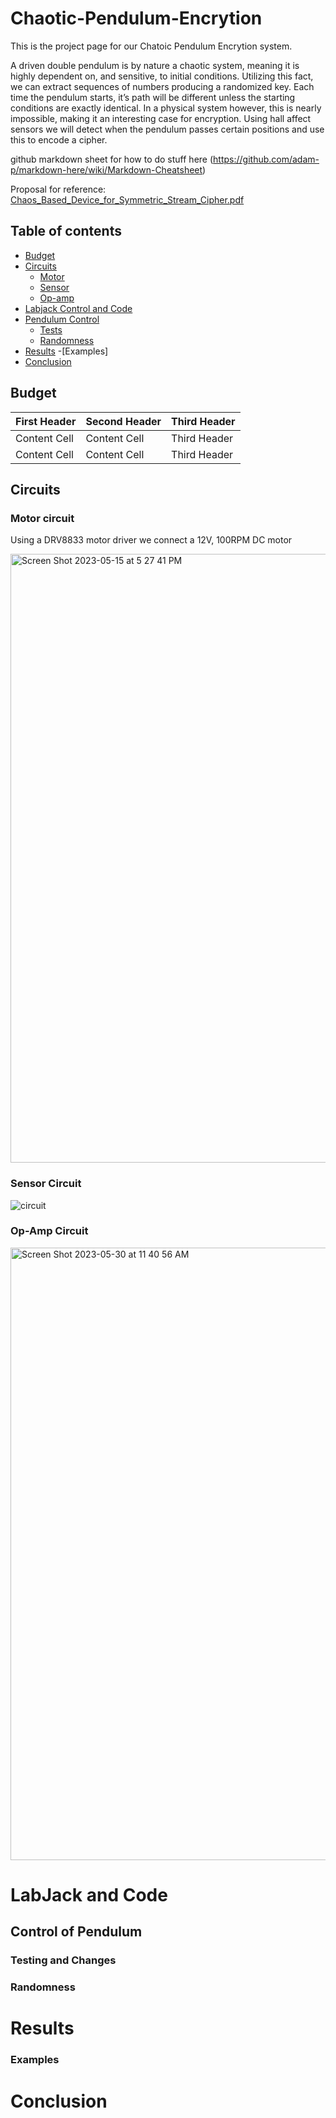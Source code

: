 # Chaotic-Pendulum-Encrytion
This is the project page for our Chatoic Pendulum Encrytion system. 

A driven double pendulum is by nature a chaotic system, meaning it is highly dependent on, and sensitive, to
initial conditions. Utilizing this fact, we can extract sequences of numbers producing a randomized key. Each time the
pendulum starts, it’s path will be different unless the starting conditions are exactly identical. In a physical system
however, this is nearly impossible, making it an interesting case for encryption. Using hall affect sensors we will
detect when the pendulum passes certain positions and use this to encode a cipher.



github markdown sheet for how to do stuff here
(https://github.com/adam-p/markdown-here/wiki/Markdown-Cheatsheet)



Proposal for reference:
[Chaos_Based_Device_for_Symmetric_Stream_Cipher.pdf](https://github.com/vbodenstein/Chaotic-Pendulum-Encrytion/files/11482849/Chaos_Based_Device_for_Symmetric_Stream_Cipher.pdf)



## Table of contents
- [Budget](https://github.com/vbodenstein/Chaotic-Pendulum-Encrytion/blob/main/README.md#budget)
- [Circuits](https://github.com/vbodenstein/Chaotic-Pendulum-Encrytion/blob/main/README.md#circuits)
    - [Motor](https://github.com/vbodenstein/Chaotic-Pendulum-Encrytion/blob/main/README.md#motor-circuit)
    - [Sensor](https://github.com/vbodenstein/Chaotic-Pendulum-Encrytion/blob/main/README.md#sensor-circuit)
    - [Op-amp](https://github.com/vbodenstein/Chaotic-Pendulum-Encrytion/blob/main/README.md#op-amp-circuit)
- [Labjack Control and Code](https://github.com/vbodenstein/Chaotic-Pendulum-Encrytion/blob/main/README.md#labjack-and-code)
- [Pendulum Control](https://github.com/vbodenstein/Chaotic-Pendulum-Encrytion/blob/main/README.md#control-of-pendulum)
    - [Tests](https://github.com/vbodenstein/Chaotic-Pendulum-Encrytion/blob/main/README.md#testing-and-changes)
    - [Randomness](https://github.com/vbodenstein/Chaotic-Pendulum-Encrytion/blob/main/README.md#randomness)
- [Results](https://github.com/vbodenstein/Chaotic-Pendulum-Encrytion/blob/main/README.md#results)
    -[Examples]
- [Conclusion](https://github.com/vbodenstein/Chaotic-Pendulum-Encrytion/blob/main/README.md#conclusion)


## Budget

| First Header  | Second Header | Third Header |
| ------------- | ------------- | ------------- |
| Content Cell  | Content Cell  | Third Header |
| Content Cell  | Content Cell  | Third Header |



## Circuits 

### Motor circuit 
Using a DRV8833 motor driver we connect a 12V, 100RPM DC motor

<img width="974" alt="Screen Shot 2023-05-15 at 5 27 41 PM" src="https://github.com/vbodenstein/Chaotic-Pendulum-Encrytion/assets/133536500/761e181d-c835-4561-83f3-1964c36d5877">



### Sensor Circuit

![circuit](https://github.com/vbodenstein/Chaotic-Pendulum-Encrytion/assets/133536500/f747b40a-b0e2-493b-96f8-a94cdae36696)


### Op-Amp Circuit

<img width="980" alt="Screen Shot 2023-05-30 at 11 40 56 AM" src="https://github.com/vbodenstein/Chaotic-Pendulum-Encrytion/assets/133536500/95555882-8c0f-4dd4-89f7-c37b6799e240">



# LabJack and Code




## Control of Pendulum

### Testing and Changes 

### Randomness



# Results


### Examples



# Conclusion
